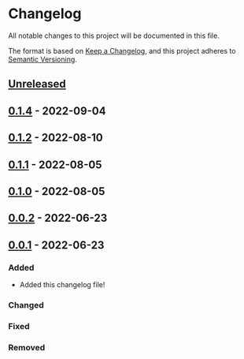 # Changelog

All notable changes to this project will be documented in this file.

The format is based on [Keep a Changelog](https://keepachangelog.com/en/1.0.0/),
and this project adheres to [Semantic Versioning](https://semver.org/spec/v2.0.0.html).

<!--
Types of Changes:
 - `Added` for new features.
 - `Changed` for changes in existing functionality.
 - `Deprecated` for soon-to-be removed features.
 - `Removed` for now removed features.
 - `Fixed` for any bug fixes.
 - `Security` in case of vulnerabilities.
-->

## [Unreleased]

## [0.1.4] - 2022-09-04

## [0.1.2] - 2022-08-10

## [0.1.1] - 2022-08-05

## [0.1.0] - 2022-08-05

## [0.0.2] - 2022-06-23

## [0.0.1] - 2022-06-23

### Added

-   Added this changelog file!

### Changed

### Fixed

### Removed

[Unreleased]: https://github.com/ihartsimafeichyk/Gitflow_test/compare/0.1.4...HEAD

[0.1.4]: https://github.com/ihartsimafeichyk/Gitflow_test/compare/0.1.2...0.1.4

[0.1.2]: https://github.com/LockedThread/gitflow-test/compare/0.1.1...0.1.2

[0.1.1]: https://github.com/LockedThread/gitflow-test/compare/0.1.0...0.1.1

[0.1.0]: https://github.com/LockedThread/gitflow-test/compare/0.0.2...0.1.0

[0.0.2]: https://github.com/LockedThread/gitflow-test/compare/0.0.1...0.0.2

[0.0.1]: https://github.com/LockedThread/gitflow-test/compare/a5530b53535ac2153e86ed8ee79dab19215621df...0.0.1
